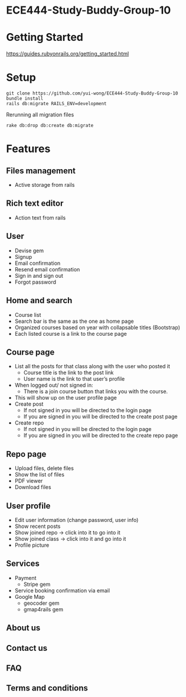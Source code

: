 # ECE444-Study-Buddy-Group-10

# Getting Started
https://guides.rubyonrails.org/getting_started.html

# Setup
```
git clone https://github.com/yui-wong/ECE444-Study-Buddy-Group-10
bundle install
rails db:migrate RAILS_ENV=development
```

Rerunning all migration files
```
rake db:drop db:create db:migrate
```

# Features

## Files management
- Active storage from rails
## Rich text editor
- Action text from rails
## User 
- Devise gem
- Signup
- Email confirmation 
- Resend email confirmation
- Sign in and sign out
- Forgot password
## Home and search
- Course list
- Search bar is the same as the one as home page
- Organized courses based on year with collapsable titles (Bootstrap)
- Each listed course is a link to the course page
## Course page
- List all the posts for that class along with the user who posted it
    - Course title is the link to the post link
    - User name is the link to that user’s profile
- When logged out/ not signed in:
    - There is a join course button that links you with the course.
- This will show up on the user profile page
- Create post
    - If not signed in you will be directed to the login page 
    - If you are signed in you will be directed to the create post page
- Create repo
    - If not signed in you will be directed to the login page 
    - If you are signed in you will be directed to the create repo page
## Repo page
- Upload files, delete files
- Show the list of files
- PDF viewer
- Download files
## User profile
- Edit user information (change password, user info)
- Show recent posts 
- Show joined repo -> click into it to go into it
- Show joined class -> click into it and go into it 
- Profile picture
## Services
- Payment 
    - Stripe gem
- Service booking confirmation via email
- Google Map
    - geocoder gem
    - gmap4rails gem
## About us
## Contact us
## FAQ
## Terms and conditions 

